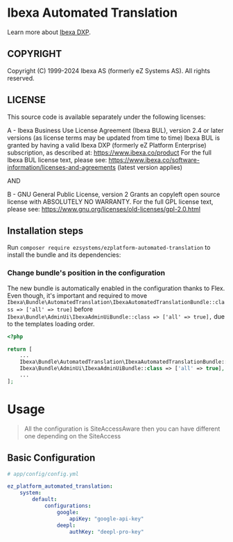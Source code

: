 # Ibexa Automated Translation

Learn more about [Ibexa DXP](https://www.ibexa.co/products).

## COPYRIGHT
Copyright (C) 1999-2024 Ibexa AS (formerly eZ Systems AS). All rights reserved.

## LICENSE
This source code is available separately under the following licenses:

A - Ibexa Business Use License Agreement (Ibexa BUL),
version 2.4 or later versions (as license terms may be updated from time to time)
Ibexa BUL is granted by having a valid Ibexa DXP (formerly eZ Platform Enterprise) subscription,
as described at: https://www.ibexa.co/product
For the full Ibexa BUL license text, please see:
https://www.ibexa.co/software-information/licenses-and-agreements (latest version applies)

AND

B - GNU General Public License, version 2
Grants an copyleft open source license with ABSOLUTELY NO WARRANTY. For the full GPL license text, please see:
https://www.gnu.org/licenses/old-licenses/gpl-2.0.html

## Installation steps

Run `composer require ezsystems/ezplatform-automated-translation` to install the bundle and its dependencies:

### Change bundle's position in the configuration

The new bundle is automatically enabled in the configuration thanks to Flex. Even though, it's important and required to move `Ibexa\Bundle\AutomatedTranslation\IbexaAutomatedTranslationBundle::class => ['all' => true]` before `Ibexa\Bundle\AdminUi\IbexaAdminUiBundle::class => ['all' => true],` due to the templates loading order.

```php
<?php

return [
    ...
    Ibexa\Bundle\AutomatedTranslation\IbexaAutomatedTranslationBundle::class => ['all' => true],
    Ibexa\Bundle\AdminUi\IbexaAdminUiBundle::class => ['all' => true],
    ...
];
```

# Usage

> All the configuration is SiteAccessAware then you can have different one depending on the SiteAccess

## Basic Configuration

```yaml
# app/config/config.yml

ez_platform_automated_translation:
    system:
        default:
            configurations:
                google:
                    apiKey: "google-api-key"
                deepl:
                    authKey: "deepl-pro-key"
```

